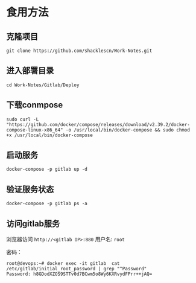 # 食用方法
## 克隆项目
```shell
git clone https://github.com/shacklescn/Work-Notes.git
```
## 进入部署目录
```shell
cd Work-Notes/Gitlab/Deploy
```
## 下载conmpose
```shell
sudo curl -L "https://github.com/docker/compose/releases/download/v2.39.2/docker-compose-linux-x86_64" -o /usr/local/bin/docker-compose && sudo chmod +x /usr/local/bin/docker-compose
```
## 启动服务
```shell
docker-compose -p gitlab up -d
```
## 验证服务状态
```shell
docker-compose -p gitlab ps -a
```

## 访问gitlab服务
浏览器访问 ```http://<gitlab IP>:880```
用户名: ```root```

密码：
```shell
root@devops:~# docker exec -it gitlab  cat /etc/gitlab/initial_root_password | grep "^Password"
Password: h8GDodXZOS9STTv0d7BCwm5o8Wy6KXRvydFPrr++jAQ=
```

